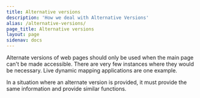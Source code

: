 ```yaml
---
title: Alternative versions
description: 'How we deal with Alternative Versions'
alias: /alternative-versions/
page_title: Alternative versions
layout: page
sidenav: docs
---
```

Alternate versions of web pages should only be used when the main page can't be made accessible. There are very few instances where they would be necessary. Live dynamic mapping applications are one example.

In a situation where an alternate version is provided, it must provide the same information and provide similar functions.
